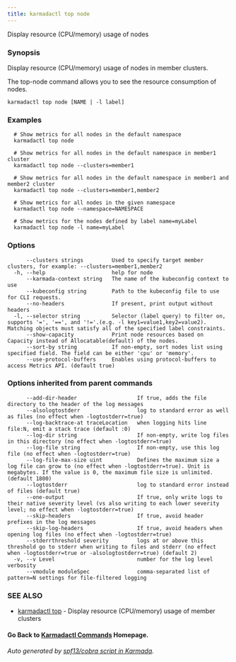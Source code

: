 ```yaml
---
title: karmadactl top node
---
```


Display resource (CPU/memory) usage of nodes

### Synopsis

Display resource (CPU/memory) usage of nodes in member clusters.

 The top-node command allows you to see the resource consumption of nodes.

```
karmadactl top node [NAME | -l label]
```

### Examples

```
  # Show metrics for all nodes in the default namespace
  karmadactl top node
  
  # Show metrics for all nodes in the default namespace in member1 cluster
  karmadactl top node --clusters=member1
  
  # Show metrics for all nodes in the default namespace in member1 and member2 cluster
  karmadactl top node --clusters=member1,member2
  
  # Show metrics for all nodes in the given namespace
  karmadactl top node --namespace=NAMESPACE
  
  # Show metrics for the nodes defined by label name=myLabel
  karmadactl top node -l name=myLabel
```

### Options

```
      --clusters strings         Used to specify target member clusters, for example: --clusters=member1,member2
  -h, --help                     help for node
      --karmada-context string   The name of the kubeconfig context to use
      --kubeconfig string        Path to the kubeconfig file to use for CLI requests.
      --no-headers               If present, print output without headers
  -l, --selector string          Selector (label query) to filter on, supports '=', '==', and '!='.(e.g. -l key1=value1,key2=value2). Matching objects must satisfy all of the specified label constraints.
      --show-capacity            Print node resources based on Capacity instead of Allocatable(default) of the nodes.
      --sort-by string           If non-empty, sort nodes list using specified field. The field can be either 'cpu' or 'memory'.
      --use-protocol-buffers     Enables using protocol-buffers to access Metrics API. (default true)
```

### Options inherited from parent commands

```
      --add-dir-header                   If true, adds the file directory to the header of the log messages
      --alsologtostderr                  log to standard error as well as files (no effect when -logtostderr=true)
      --log-backtrace-at traceLocation   when logging hits line file:N, emit a stack trace (default :0)
      --log-dir string                   If non-empty, write log files in this directory (no effect when -logtostderr=true)
      --log-file string                  If non-empty, use this log file (no effect when -logtostderr=true)
      --log-file-max-size uint           Defines the maximum size a log file can grow to (no effect when -logtostderr=true). Unit is megabytes. If the value is 0, the maximum file size is unlimited. (default 1800)
      --logtostderr                      log to standard error instead of files (default true)
      --one-output                       If true, only write logs to their native severity level (vs also writing to each lower severity level; no effect when -logtostderr=true)
      --skip-headers                     If true, avoid header prefixes in the log messages
      --skip-log-headers                 If true, avoid headers when opening log files (no effect when -logtostderr=true)
      --stderrthreshold severity         logs at or above this threshold go to stderr when writing to files and stderr (no effect when -logtostderr=true or -alsologtostderr=true) (default 2)
  -v, --v Level                          number for the log level verbosity
      --vmodule moduleSpec               comma-separated list of pattern=N settings for file-filtered logging
```

### SEE ALSO

* [karmadactl top](karmadactl_top.md)	 - Display resource (CPU/memory) usage of member clusters

#### Go Back to [Karmadactl Commands](karmadactl_index.md) Homepage.


###### Auto generated by [spf13/cobra script in Karmada](https://github.com/karmada-io/karmada/tree/master/hack/tools/genkarmadactldocs).